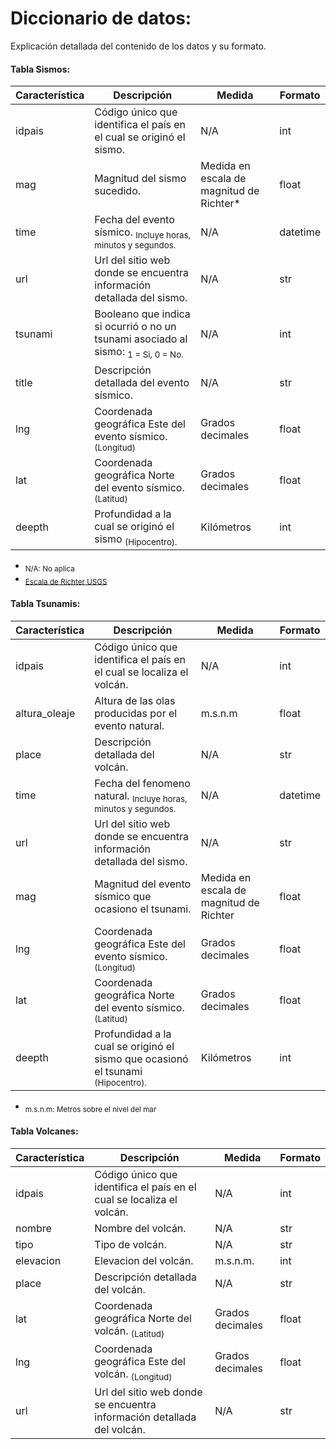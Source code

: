 # Diccionario de datos:
Explicación detallada del contenido de los datos y su formato.

#### Tabla Sismos: 
  | **Característica** | **Descripción** | **Medida** | **Formato** |
  | --- | --- | --- | --- |
  | idpais | Código único que identifica el país en el cual se originó el sismo. | N/A | int |
  | mag | Magnitud del sismo sucedido. | Medida en escala de magnitud de Richter* | float |
  | time | Fecha del evento sísmico. <sub>Incluye horas, minutos y segundos.</sub> | N/A | datetime |
  | url | Url del sitio web donde se encuentra información detallada del sismo. | N/A | str |
  | tsunami | Booleano que indica si ocurrió o no un tsunami asociado al sismo: <sub>1 = Si, 0 = No.</sub> | N/A | int |
  | title | Descripción detallada del evento sísmico. | N/A | str |
  | lng | Coordenada geográfica Este del evento sísmico. <sub>(Longitud)</sub> | Grados decimales | float |
  | lat | Coordenada geográfica Norte del evento sísmico. <sub>(Latitud)</sub> | Grados decimales | float |
  | deepth | Profundidad a la cual se originó el sismo <sub>(Hipocentro).</sub> | Kilómetros | int |
 
 * <sub>N/A: No aplica</sub>
 * <sub>[Escala de Richter USGS](https://www.usgs.gov/faqs/moment-magnitude-richter-scale-what-are-different-magnitude-scales-and-why-are-there-so-many)
 
 #### Tabla Tsunamis:
  | **Característica** | **Descripción** | **Medida** | **Formato** |
  | --- | --- | --- | --- |
  | idpais | Código único que identifica el país en el cual se localiza el volcán. | N/A | int |
  | altura_oleaje | Altura de las olas producidas por el evento natural. | m.s.n.m | float |
  | place | Descripción detallada del volcán. | N/A | str |
  | time | Fecha del fenomeno natural. <sub>Incluye horas, minutos y segundos.</sub> | N/A | datetime |
  | url | Url del sitio web donde se encuentra información detallada del sismo. | N/A | str |
  | mag | Magnitud del evento sísmico que ocasiono el tsunami. | Medida en escala de magnitud de Richter | float |
  | lng | Coordenada geográfica Este del evento sísmico. <sub>(Longitud)</sub> | Grados decimales | float |
  | lat | Coordenada geográfica Norte del evento sísmico. <sub>(Latitud)</sub> | Grados decimales | float |
  | deepth | Profundidad a la cual se originó el sismo que ocasionó el tsunami <sub>(Hipocentro).</sub> | Kilómetros | int |
  
 * <sub>m.s.n.m: Metros sobre el nivel del mar</sub>
 
 #### Tabla Volcanes:
  | **Característica** | **Descripción** | **Medida** | **Formato** |
  | --- | --- | --- | --- |
  | idpais | Código único que identifica el país en el cual se localiza el volcán. | N/A | int |
  | nombre | Nombre del volcán. | N/A | str |
  | tipo | Tipo de volcán. | N/A | str |
  | elevacion | Elevacion del volcán. | m.s.n.m. | int |
  | place | Descripción detallada del volcán. | N/A | str |
  | lat | Coordenada geográfica Norte del volcán. <sub>(Latitud)</sub> | Grados decimales | float |
  | lng | Coordenada geográfica Este del volcán. <sub>(Longitud)</sub> | Grados decimales | float |
  | url | Url del sitio web donde se encuentra información detallada del volcán. | N/A | str |
